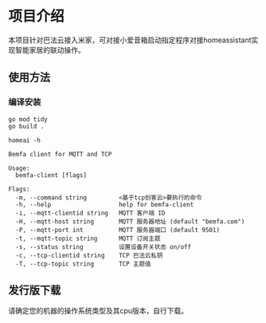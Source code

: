 # 项目介绍

本项目针对巴法云接入米家，可对接小爱音箱启动指定程序对接homeassistant实现智能家居的联动操作。

## 使用方法

### 编译安装
```shell
go mod tidy
go build .
```
```shell
homeai -h
```
```
Bemfa client for MQTT and TCP

Usage:
  bemfa-client [flags]

Flags:
  -m, --command string         <基于tcp创客云>要执行的命令
  -h, --help                   help for bemfa-client
  -i, --mqtt-clientid string   MQTT 客户端 ID
  -H, --mqtt-host string       MQTT 服务器地址 (default "bemfa.com")
  -P, --mqtt-port int          MQTT 服务器端口 (default 9501)
  -t, --mqtt-topic string      MQTT 订阅主题
  -s, --status string          设置设备开关状态 on/off
  -c, --tcp-clientid string    TCP 巴法云私钥
  -T, --tcp-topic string       TCP 主题值

```

## 发行版下载

请确定您的机器的操作系统类型及其cpu版本，自行下载。